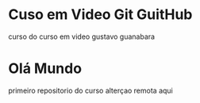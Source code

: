 # Cuso em Video Git GuitHub
 curso  do curso em video gustavo guanabara
# Olá Mundo 
 primeiro repositorio do curso
alterçao remota  aqui 
